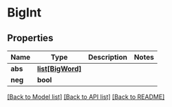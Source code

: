 # BigInt

## Properties
Name | Type | Description | Notes
------------ | ------------- | ------------- | -------------
**abs** | [**list[BigWord]**](BigWord.md) |  | 
**neg** | **bool** |  | 

[[Back to Model list]](../README.md#documentation-for-models) [[Back to API list]](../README.md#documentation-for-api-endpoints) [[Back to README]](../README.md)


